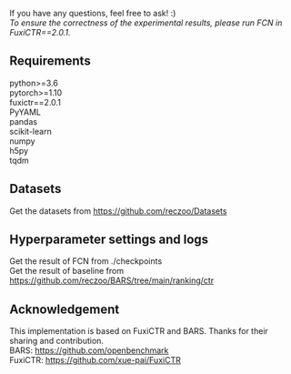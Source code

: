 If you have any questions, feel free to ask!  :)  
*To ensure the correctness of the experimental results, please run FCN in FuxiCTR==2.0.1.*

## Requirements
python>=3.6  
pytorch>=1.10  
fuxictr==2.0.1  
PyYAML  
pandas  
scikit-learn  
numpy  
h5py  
tqdm  

## Datasets
Get the datasets from https://github.com/reczoo/Datasets

## Hyperparameter settings and logs
Get the result of FCN from ./checkpoints  
Get the result of baseline from https://github.com/reczoo/BARS/tree/main/ranking/ctr

## Acknowledgement
This implementation is based on FuxiCTR and BARS. Thanks for their sharing and contribution.  
BARS: https://github.com/openbenchmark  
FuxiCTR: https://github.com/xue-pai/FuxiCTR
